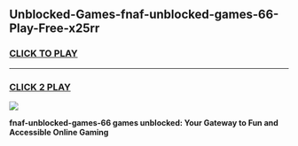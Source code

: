 
## Unblocked-Games-fnaf-unblocked-games-66-Play-Free-x25rr
<h3>
<a href="https://premium76.site?title=fnaf-unblocked-games-66&ref=19M">CLICK TO PLAY</a></h3>
<hr>

<h3>
<a href="https://premium76.site?title=fnaf-unblocked-games-66&ref=19M">CLICK 2 PLAY</a>
  
</h3>

<a href="https://premium76.site?title=fnaf-unblocked-games-66&ref=19M"><img src="https://clearcache.store/games.png"></a>


**fnaf-unblocked-games-66 games unblocked: Your Gateway to Fun and Accessible Online Gaming**

